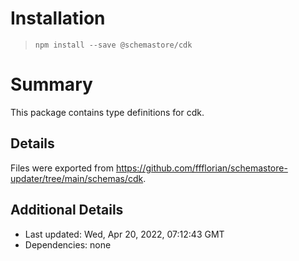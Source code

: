 # Installation
> `npm install --save @schemastore/cdk`

# Summary
This package contains type definitions for cdk.

## Details
Files were exported from https://github.com/ffflorian/schemastore-updater/tree/main/schemas/cdk.

## Additional Details
* Last updated: Wed, Apr 20, 2022, 07:12:43 GMT
* Dependencies: none
